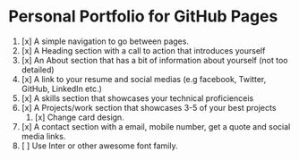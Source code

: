 
# Personal Portfolio for GitHub Pages

1. [x] A simple navigation to go between pages.
2. [x] A Heading section with a call to action that introduces yourself
3. [x] An About section that has a bit of information about yourself (not too detailed)
4. [x] A link to your resume and social medias (e.g facebook, Twitter, GitHub, LinkedIn etc.)
5. [x] A skills section that showcases your technical proficienceis
6. [x] A Projects/work section that showcases 3-5 of your best projects
   1. [x] Change card design.
7. [x] A contact section with a email, mobile number, get a quote and social media links.
8. [ ] Use Inter or other awesome font family.
